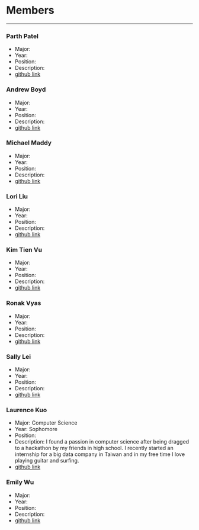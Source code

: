 # Members
---
### Parth Patel
 - Major:
 - Year:
 - Position:
 - Description: 
 - [github link]()

### Andrew Boyd
 - Major:
 - Year:
 - Position:
 - Description: 
 - [github link]()
 
### Michael Maddy
 - Major:
 - Year:
 - Position:
 - Description: 
 - [github link]()


### Lori Liu
 - Major:
 - Year:
 - Position:
 - Description: 
 - [github link]()

### Kim Tien Vu
 - Major:
 - Year:
 - Position:
 - Description: 
 - [github link]()

### Ronak Vyas
 - Major:
 - Year:
 - Position:
 - Description: 
 - [github link]()

### Sally Lei
 - Major:
 - Year:
 - Position:
 - Description: 
 - [github link]()

### Laurence Kuo
 - Major: Computer Science
 - Year: Sophomore
 - Position: 
 - Description: I found a passion in computer science after being dragged to a hackathon by my friends in high school. I recently started an internship for a big data company in Taiwan and in my free time I love playing guitar and surfing. 
 - [github link](https://github.com/lakuo)

### Emily Wu
 - Major:
 - Year:
 - Position:
 - Description: 
 - [github link]() 
